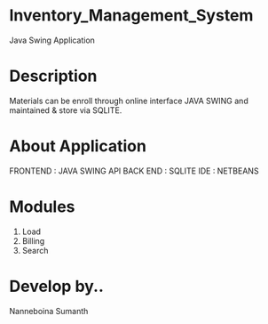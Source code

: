 # Inventory_Management_System
Java Swing Application

# Description 
Materials can be enroll through online interface JAVA SWING and maintained & store via SQLITE.

# About Application
FRONTEND : JAVA SWING API
BACK END : SQLITE
IDE      : NETBEANS

# Modules 
1) Load
2) Billing
3) Search 

# Develop by..
Nanneboina Sumanth
